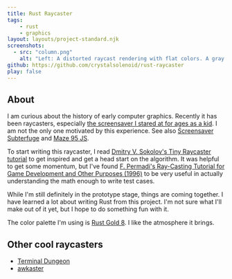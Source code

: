 ```yaml
---
title: Rust Raycaster
tags:
    - rust
    - graphics
layout: layouts/project-standard.njk
screenshots:
  - src: "column.png"
    alt: "Left: A distorted raycast rendering with flat colors. A gray column looms ahead in a dark room with bright golden walls. Right: An overhead view of a larger area, with a gray square casting a dramatic shadow in a cone of brown."
github: https://github.com/crystalsolenoid/rust-raycaster
play: false
---
```


## About
I am curious about the history of early computer graphics. Recently it has been raycasters, especially [the screensaver I stared at for ages as a kid](https://en.wikipedia.org/wiki/3D_Maze). I am not the only one motivated by this experience. See also [Screensaver Subterfuge](https://poor-track-design.itch.io/screensaver-subterfuge) and [Maze 95 JS](https://maze95.js.org/).

To start writing this raycaster, I read [Dmitry V. Sokolov's Tiny Raycaster tutorial](https://github.com/ssloy/tinyraycaster/wiki/Part-0:-getting-started) to get inspired and get a head start on the algorithm. It was helpful to get some momentum, but I've found [F. Permadi's Ray-Casting Tutorial for Game Development and Other Purposes (1996)](https://permadi.com/1996/05/ray-casting-tutorial-table-of-contents/) to be very useful in actually understanding the math enough to write test cases.

While I'm still definitely in the prototype stage, things are coming together. I have learned a lot about writing Rust from this project. I'm not sure what I'll make out of it yet, but I hope to do something fun with it.

The color palette I'm using is [Rust Gold 8](https://lospec.com/palette-list/rust-gold-8). I like the atmosphere it brings.

## Other cool raycasters
- [Terminal Dungeon](https://github.com/salt-die/terminal_dungeon)
- [awkaster](https://blog.yjl.im/2016/01/awkaster-doom-like-shooter-in-gnu-awk.html)

<!--- ## What is the difference between a raycaster and a ray*tracer*? --->

